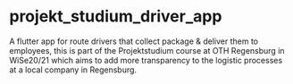 # projekt_studium_driver_app

A flutter app for route drivers that collect package & deliver them to employees, this is part of the Projektstudium course at OTH Regensburg in WiSe20/21 which aims to add more transparency to the logistic processes at a local company in Regensburg.